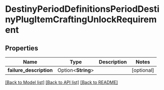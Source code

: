 # DestinyPeriodDefinitionsPeriodDestinyPlugItemCraftingUnlockRequirement

## Properties

Name | Type | Description | Notes
------------ | ------------- | ------------- | -------------
**failure_description** | Option<**String**> |  | [optional]

[[Back to Model list]](../README.md#documentation-for-models) [[Back to API list]](../README.md#documentation-for-api-endpoints) [[Back to README]](../README.md)



